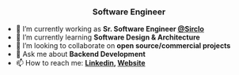 <h3 align="center">Software Engineer</h3>

- 🔭 I’m currently working as **Sr. Software Engineer [@Sirclo](https://sirclo.com/)**
- 🌱 I’m currently learning **Software Design & Architecture**
- 👯 I’m looking to collaborate on **open source/commercial projects**
- 💬 Ask me about **Backend Development**
- 📫 How to reach me: **[Linkedin](https://www.linkedin.com/in/batiar-afas), [Website](https://afasari.id/)**
